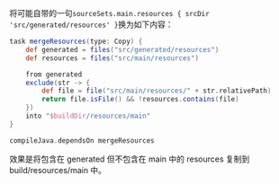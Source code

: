 将可能自带的一句`sourceSets.main.resources { srcDir 'src/generated/resources' }`换为如下内容：

```groovy
task mergeResources(type: Copy) {
    def generated = files("src/generated/resources")
    def resources = files("src/main/resources")

    from generated
    exclude(str -> {
        def file = file("src/main/resources/" + str.relativePath)
        return file.isFile() && !resources.contains(file)
    })
    into "$buildDir/resources/main"
}

compileJava.dependsOn mergeResources
```

效果是将包含在 generated 但不包含在 main 中的 resources 复制到 build/resources/main 中。